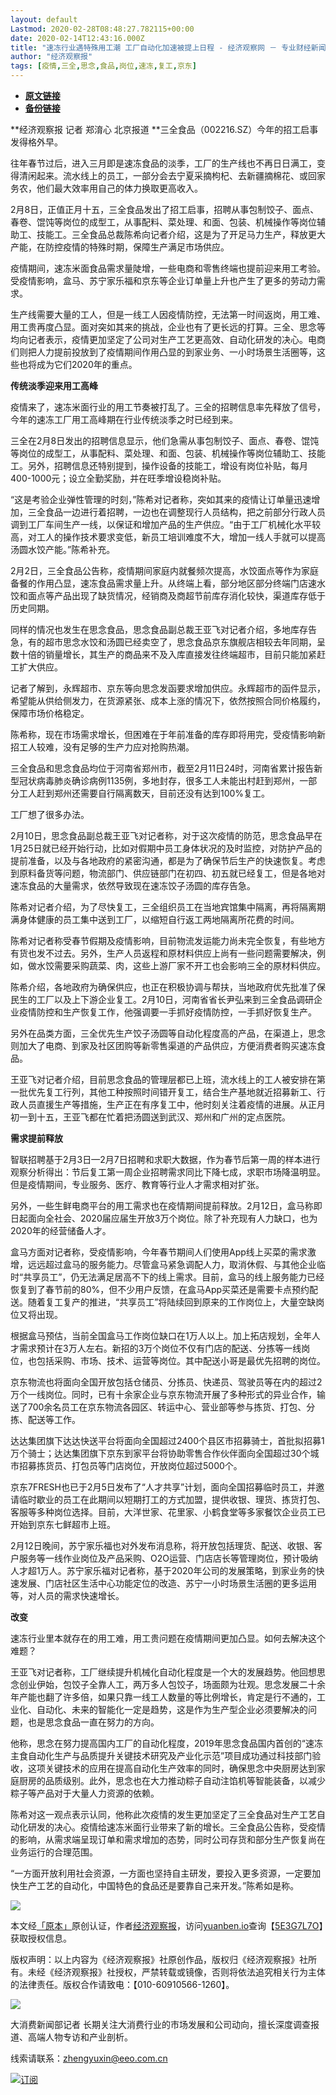 ```yaml
---
layout: default
Lastmod: 2020-02-28T08:48:27.782115+00:00
date: 2020-02-14T12:43:16.000Z
title: "速冻行业遇特殊用工潮 工厂自动化加速被提上日程 - 经济观察网 － 专业财经新闻网站"
author: "经济观察报"
tags: [疫情,三全,思念,食品,岗位,速冻,复工,京东]
---
```


* [**原文链接**](http://archive.is/YYvVa)
* [**备份链接**](http://archive.is/YYvVa)


**经济观察报 记者 郑淯心 北京报道 **三全食品（002216.SZ）今年的招工启事发得格外早。

往年春节过后，进入三月即是速冻食品的淡季，工厂的生产线也不再日日满工，变得清闲起来。流水线上的员工，一部分会去宁夏采摘枸杞、去新疆摘棉花、或回家务农，他们最大效率用自己的体力换取更高收入。

2月8日，正值正月十五，三全食品发出了招工启事，招聘从事包制饺子、面点、春卷、馄饨等岗位的成型工，从事配料、菜处理、和面、包装、机械操作等岗位辅助工、技能工。三全食品总裁陈希向记者介绍，这是为了开足马力生产，释放更大产能，在防控疫情的特殊时期，保障生产满足市场供应。 

疫情期间，速冻米面食品需求量陡增，一些电商和零售终端也提前迎来用工考验。受疫情影响，盒马、苏宁家乐福和京东等企业订单量上升也产生了更多的劳动力需求。

生产线需要大量的工人，但是一线工人因疫情防控，无法第一时间返岗，用工难、用工贵再度凸显。面对突如其来的挑战，企业也有了更长远的打算。三全、思念等均向记者表示，疫情更加坚定了公司对生产工艺更高效、自动化研发的决心。电商们则把人力提前投放到了疫情期间作用凸显的到家业务、一小时场景生活圈等，这些也将成为它们2020年的重点。

**传统淡季迎来用工高峰**

疫情来了，速冻米面行业的用工节奏被打乱了。三全的招聘信息率先释放了信号，今年的速冻工厂用工高峰期在行业传统淡季之时已经到来。

三全在2月8日发出的招聘信息显示，他们急需从事包制饺子、面点、春卷、馄饨等岗位的成型工，从事配料、菜处理、和面、包装、机械操作等岗位辅助工、技能工。另外，招聘信息还特别提到，操作设备的技能工，增设有岗位补贴，每月400-1000元；设立全勤奖励，并在旺季增设稳岗补贴。

“这是考验企业弹性管理的时刻，”陈希对记者称，突如其来的疫情让订单量迅速增加，三全食品一边进行着招聘，一边也在调整现行人员结构，把之前部分行政人员调到工厂车间生产一线，以保证和增加产品的生产供应。“由于工厂机械化水平较高，对工人的操作技术要求变低，新员工培训难度不大，增加一线人手就可以提高汤圆水饺产能。”陈希补充。

2月2日，三全食品公告称，疫情期间家庭内就餐频次提高，水饺面点等作为家庭备餐的作用凸显，速冻食品需求量上升。从终端上看，部分地区部分终端门店速水饺和面点等产品出现了缺货情况，经销商及商超节前库存消化较快，渠道库存低于历史同期。

同样的情况也发生在思念食品，思念食品副总裁王亚飞对记者介绍，多地库存告急，有的超市思念水饺和汤圆已经卖空了，思念食品京东旗舰店相较去年同期，呈数十倍的销量增长，其生产的商品来不及入库直接发往终端超市，目前只能加紧赶工扩大供应。

记者了解到，永辉超市、京东等向思念发函要求增加供应。永辉超市的函件显示，希望能从供给侧发力，在货源紧张、成本上涨的情况下，依然按照合同价格履约，保障市场价格稳定。

陈希称，现在市场需求增长，但困难在于年前准备的库存即将用完，受疫情影响新招工人较难，没有足够的生产力应对抢购热潮。

三全食品和思念食品均位于河南省郑州市，截至2月11日24时，河南省累计报告新型冠状病毒肺炎确诊病例1135例，多地封存，很多工人未能出村赶到郑州，一部分工人赶到郑州还需要自行隔离数天，目前还没有达到100%复工。

工厂想了很多办法。

2月10日，思念食品副总裁王亚飞对记者称，对于这次疫情的防范，思念食品早在1月25日就已经开始行动，比如对假期中员工身体状况的及时监控，对防护产品的提前准备，以及与各地政府的紧密沟通，都是为了确保节后生产的快速恢复。考虑到原料备货等问题，物流部门、供应链部门在初四、初五就已经复工，但是各地对速冻食品的大量需求，依然导致现在速冻饺子汤圆的库存告急。

陈希对记者介绍，为了尽快复工，三全组织员工在当地宾馆集中隔离，再将隔离期满身体健康的员工集中送到工厂，以缩短自行返工两地隔离所花费的时间。

陈希对记者称受春节假期及疫情影响，目前物流发运能力尚未完全恢复，有些地方有货也发不过去。另外，生产人员返程和原材料供应上尚有一些问题需要解决，例如，做水饺需要采购蔬菜、肉，这些上游厂家不开工也会影响三全的原材料供应。

陈希介绍，各地政府为确保供应，也正在积极协调与帮扶，当地政府优先批准了保民生的工厂以及上下游企业复工。2月10日，河南省省长尹弘来到三全食品调研企业疫情防控和生产恢复工作，他强调要一手抓好疫情防控，一手抓好恢复生产。

另外在品类方面，三全优先生产饺子汤圆等自动化程度高的产品，在渠道上，思念则加大了电商、到家及社区团购等新零售渠道的产品供应，方便消费者购买速冻食品。

王亚飞对记者介绍，目前思念食品的管理层都已上班，流水线上的工人被安排在第一批优先复工行列，其他工种按照时间错开复工，结合生产基地就近招募新工、行政人员直援生产等措施，生产正在有序复工中，他时刻关注着疫情的进展。从正月初一到十五，王亚飞都在忙着把汤圆送到武汉、郑州和广州的定点医院。

**需求提前释放**

智联招聘基于2月3日—2月7日招聘和求职大数据，作为春节后第一周的样本进行观察分析得出：节后复工第一周企业招聘需求同比下降七成，求职市场降温明显。但是疫情期间，专业服务、医疗、教育等行业人才需求相对扩张。

另外，一些生鲜电商平台的用工需求也在疫情期间提前释放。2月12日，盒马称即日起面向全社会、2020届应届生开放3万个岗位。除了补充现有人力缺口，也为2020年的经营储备人才。

盒马方面对记者称，受疫情影响，今年春节期间人们使用App线上买菜的需求激增，远远超过盒马的服务能力。尽管盒马紧急调配人力，取消休假、与其他企业临时“共享员工”，仍无法满足居高不下的线上需求。目前，盒马的线上服务能力已经恢复到了春节前的80%，但不少用户反馈，在盒马App买菜还是需要卡点预约配送。随着复工复产的推进，“共享员工”将陆续回到原来的工作岗位上，大量空缺岗位又将出现。

根据盒马预估，当前全国盒马工作岗位缺口在1万人以上。加上拓店规划，全年人才需求预计在3万人左右。新招的3万个岗位不仅有门店的配送、分拣等一线岗位，也包括采购、市场、技术、运营等岗位。其中配送小哥是最优先招聘的岗位。

京东物流也将面向全国开放包括仓储员、分拣员、快递员、驾驶员等在内的超过2万个一线岗位。同时，已有十余家企业与京东物流开展了多种形式的异业合作，输送了700余名员工在京东物流各园区、转运中心、营业部等参与拣货、打包、分拣、配送等工作。

达达集团旗下达达快送平台将面向全国超过2400个县区市招募骑士，首批拟招募1万个骑士；达达集团旗下京东到家平台将协助零售合作伙伴面向全国超过30个城市招募拣货员、打包员等门店岗位，开放岗位超过5000个。

京东7FRESH也已于2月5日发布了“人才共享”计划，面向全国招募临时员工，并邀请临时歇业的员工在此期间以短期打工的方式加盟，提供收银、理货、拣货打包、客服等多种岗位选择。目前，大洋世家、花里家、小鹤食堂等多家餐饮企业员工已开始到京东七鲜超市上班。

2月12日晚间，苏宁家乐福也对外发布消息称，将开放包括理货、配送、收银、客户服务等一线作业岗位及产品采购、O2O运营、门店店长等管理岗位，预计吸纳人才超1万人。苏宁家乐福对记者称，基于2020年公司的发展策略，到家业务的快速发展、门店社区生活中心功能定位的改造、苏宁一小时场景生活圈的更多运用等，对人员的需求快速增长。

**改变**

速冻行业里本就存在的用工难，用工贵问题在疫情期间更加凸显。如何去解决这个难题？

王亚飞对记者称，工厂继续提升机械化自动化程度是一个大的发展趋势。他回想思念创业伊始，包饺子全靠人工，两万多人包饺子，场面颇为壮观。思念发展二十余年产能也翻了许多倍，如果只靠一线工人数量的等比例增长，肯定是行不通的，工业化、自动化、未来的智能化一定是趋势，这是作为生产型企业必须要解决的问题，也是思念食品一直在努力的方向。

他称，思念在努力提高国内工厂的自动化程度，2019年思念食品国内首创的“速冻主食自动化生产与品质提升关键技术研究及产业化示范”项目成功通过科技部门验收，这项关键技术的应用在提高自动化生产效率的同时，确保思念中央厨房达到家庭厨房的品质级别。此外，思念也在大力推动粽子自动注馅机等智能装备，以减少粽子等产品对于大量人力资源的依赖。

陈希对这一观点表示认同，他称此次疫情的发生更加坚定了三全食品对生产工艺自动化研发的决心。疫情给速冻米面行业带来了新的增长。三全食品公告称，受疫情的影响，从需求端呈现订单和需求增加的态势，同时公司存货和部分生产恢复尚在业务运行的合理范围。

“一方面开放利用社会资源，一方面也坚持自主研发，要投入更多资源，一定要加快生产工艺的自动化，中国特色的食品还是要靠自己来开发。”陈希如是称。

![](/images/post/5c23503130ae7acd686d750237bb94a5.png)

本文经[「原本」](https://archive.is/o/YYvVa/yuanben.io/)原创认证，作者[经济观察报](https://archive.is/o/YYvVa/https://yuanben.io/author/b454cdbf-cec7-4ff6-a1f9-5e79c2353485)，访问[yuanben.io](https://archive.is/o/YYvVa/yuanben.io/)查询【[5E3G7L7O](https://archive.is/o/YYvVa/https://www.yuanben.io/article/5E3G7L7OAK68ITCGW0OXJ8TRT6OSCF0334NB72R9UUOKJNA8B1)】获取授权信息。

版权声明：以上内容为《经济观察报》社原创作品，版权归《经济观察报》社所有。未经《经济观察报》社授权，严禁转载或镜像，否则将依法追究相关行为主体的法律责任。版权合作请致电：【010-60910566-1260】。

[![](/images/post/64c5553149265f100f171ebc41601bdf.jpg)](https://archive.is/o/YYvVa/space.eeo.com.cn/zhengyuxin)

大消费新闻部记者 长期关注大消费行业的市场发展和公司动向，擅长深度调查报道、高端人物专访和产业剖析。

线索请联系：zhengyuxin@eeo.com.cn

[![](/images/post/bf1bf656c8649e8b3fb486353b13510f.png)订阅](#)

